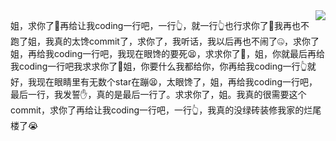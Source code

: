 <!-- ### Hi there 👋 -->

<!--
**Skeeser/Skeeser** is a ✨ _special_ ✨ repository because its `README.md` (this file) appears on your GitHub profile.

Here are some ideas to get you started:

- 🔭 I’m currently working on ...
- 🌱 I’m currently learning ...
- 👯 I’m looking to collaborate on ...
- 🤔 I’m looking for help with ...
- 💬 Ask me about ...
- 📫 How to reach me: ...
- 😄 Pronouns: ...
- ⚡ Fun fact: ...
-->

<img align="right" src="https://github-readme-stats.vercel.app/api?username=Skeeser&show_icons=true" />

姐，求你了🙏再给让我coding一行吧，一行👆，就一行👆也行求你了🙏我再也不跑了姐，我真的太馋commit了，求你了，我听话，我以后再也不闹了🤐，求你了姐，再给我coding一行吧，我现在眼馋的要死😫，求求你了🙏，姐，你就最后再给我coding一行吧我求求你了🙏姐，你要什么我都给你，你再给我coding一行👆就好，我现在眼睛里有无数个star在蹦😫，太眼馋了，姐，再给我coding一行吧，最后一行，我发誓✋，真的是最后一行了。求求你了，姐。我真的很需要这个commit，求你了再给让我coding一行吧，一行👆，我真的没绿砖装修我家的烂尾楼了😭
